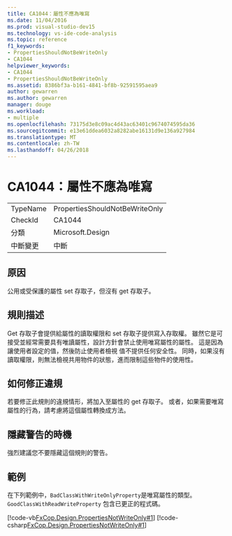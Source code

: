 ```yaml
---
title: CA1044：屬性不應為唯寫
ms.date: 11/04/2016
ms.prod: visual-studio-dev15
ms.technology: vs-ide-code-analysis
ms.topic: reference
f1_keywords:
- PropertiesShouldNotBeWriteOnly
- CA1044
helpviewer_keywords:
- CA1044
- PropertiesShouldNotBeWriteOnly
ms.assetid: 8386bf3a-b161-4841-bf8b-92591595aea9
author: gewarren
ms.author: gewarren
manager: douge
ms.workload:
- multiple
ms.openlocfilehash: 73175d3e8c09ac4d43ac63401c9674074595da36
ms.sourcegitcommit: e13e61ddea6032a8282abe16131d9e136a927984
ms.translationtype: MT
ms.contentlocale: zh-TW
ms.lasthandoff: 04/26/2018
---
```

# <a name="ca1044-properties-should-not-be-write-only"></a>CA1044：屬性不應為唯寫
|||
|-|-|
|TypeName|PropertiesShouldNotBeWriteOnly|
|CheckId|CA1044|
|分類|Microsoft.Design|
|中斷變更|中斷|

## <a name="cause"></a>原因
 公用或受保護的屬性 set 存取子，但沒有 get 存取子。

## <a name="rule-description"></a>規則描述
 Get 存取子會提供給屬性的讀取權限和 set 存取子提供寫入存取權。 雖然它是可接受並經常需要具有唯讀屬性，設計方針會禁止使用唯寫屬性的屬性。 這是因為讓使用者設定的值，然後防止使用者檢視 值不提供任何安全性。 同時，如果沒有讀取權限，則無法檢視共用物件的狀態，進而限制這些物件的使用性。

## <a name="how-to-fix-violations"></a>如何修正違規
 若要修正此規則的違規情形，將加入至屬性的 get 存取子。 或者，如果需要唯寫屬性的行為，請考慮將這個屬性轉換成方法。

## <a name="when-to-suppress-warnings"></a>隱藏警告的時機
 強烈建議您不要隱藏這個規則的警告。

## <a name="example"></a>範例
 在下列範例中，`BadClassWithWriteOnlyProperty`是唯寫屬性的類型。 `GoodClassWithReadWriteProperty` 包含已更正的程式碼。

 [!code-vb[FxCop.Design.PropertiesNotWriteOnly#1](../code-quality/codesnippet/VisualBasic/ca1044-properties-should-not-be-write-only_1.vb)]
 [!code-csharp[FxCop.Design.PropertiesNotWriteOnly#1](../code-quality/codesnippet/CSharp/ca1044-properties-should-not-be-write-only_1.cs)]